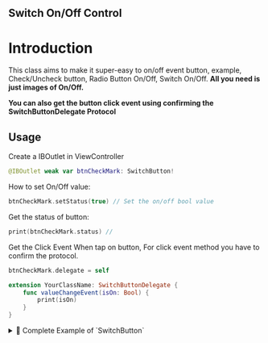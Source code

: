 ## Switch On/Off Control

# Introduction

This class aims to make it super-easy to on/off event button, example, Check/Uncheck button, Radio Button On/Off, Switch On/Off.
**All you need is just images of On/Off.**

**You can also get the button click event using confirming the SwitchButtonDelegate Protocol**


## Usage

Create a IBOutlet in ViewController
```Swift
@IBOutlet weak var btnCheckMark: SwitchButton!
```

How to set On/Off value:

```Swift
btnCheckMark.setStatus(true) // Set the on/off bool value
```

Get the status of button:

```Swift
print(btnCheckMark.status) // 
```

Get the Click Event When tap on button, For click event method you have to confirm the protocol. 

```Swift
btnCheckMark.delegate = self

extension YourClassName: SwitchButtonDelegate {
    func valueChangeEvent(isOn: Bool) {
        print(isOn)
    }
}
```

<details>
<summary>📑 Complete Example of `SwitchButton`</summary>

```swift
class MyViewController: UIViewController: SwitchButtonDelegate {
  @IBOutlet weak var btnCheckMark: SwitchButton!
  
  override func viewDidLoad() {
    super.viewDidLoad()
    print(btnCheckMark.status) // Get the current status of switch button
    btnCheckMark.setStatus(true) // Set the on/off bool value
    btnCheckMark.delegate = self // Confirm the delegate to get the click event of button
  }
  
  func valueChangeEvent(isOn: Bool) {
      print(isOn)
  }
}
```
</details>


